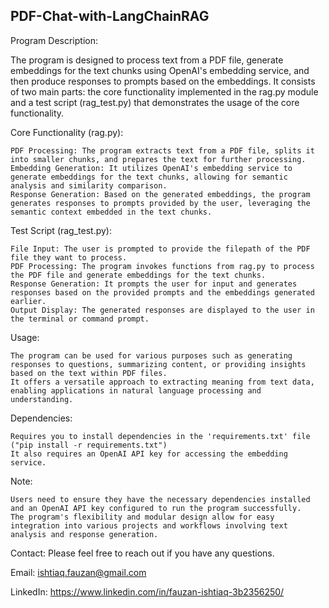## PDF-Chat-with-LangChainRAG
Program Description:

The program is designed to process text from a PDF file, generate embeddings for the text chunks using OpenAI's embedding service, and then produce responses to prompts based on the embeddings. It consists of two main parts: the core functionality implemented in the rag.py module and a test script (rag_test.py) that demonstrates the usage of the core functionality.

Core Functionality (rag.py):

    PDF Processing: The program extracts text from a PDF file, splits it into smaller chunks, and prepares the text for further processing.
    Embedding Generation: It utilizes OpenAI's embedding service to generate embeddings for the text chunks, allowing for semantic analysis and similarity comparison.
    Response Generation: Based on the generated embeddings, the program generates responses to prompts provided by the user, leveraging the semantic context embedded in the text chunks.

Test Script (rag_test.py):

    File Input: The user is prompted to provide the filepath of the PDF file they want to process.
    PDF Processing: The program invokes functions from rag.py to process the PDF file and generate embeddings for the text chunks.
    Response Generation: It prompts the user for input and generates responses based on the provided prompts and the embeddings generated earlier.
    Output Display: The generated responses are displayed to the user in the terminal or command prompt.

Usage:

    The program can be used for various purposes such as generating responses to questions, summarizing content, or providing insights based on the text within PDF files.
    It offers a versatile approach to extracting meaning from text data, enabling applications in natural language processing and understanding.

Dependencies:

    Requires you to install dependencies in the 'requirements.txt' file ("pip install -r requirements.txt")
    It also requires an OpenAI API key for accessing the embedding service.

Note:

    Users need to ensure they have the necessary dependencies installed and an OpenAI API key configured to run the program successfully.
    The program's flexibility and modular design allow for easy integration into various projects and workflows involving text analysis and response generation.

Contact:
Please feel free to reach out if you have any questions. 
    
Email: ishtiaq.fauzan@gmail.com
    
LinkedIn: https://www.linkedin.com/in/fauzan-ishtiaq-3b2356250/
